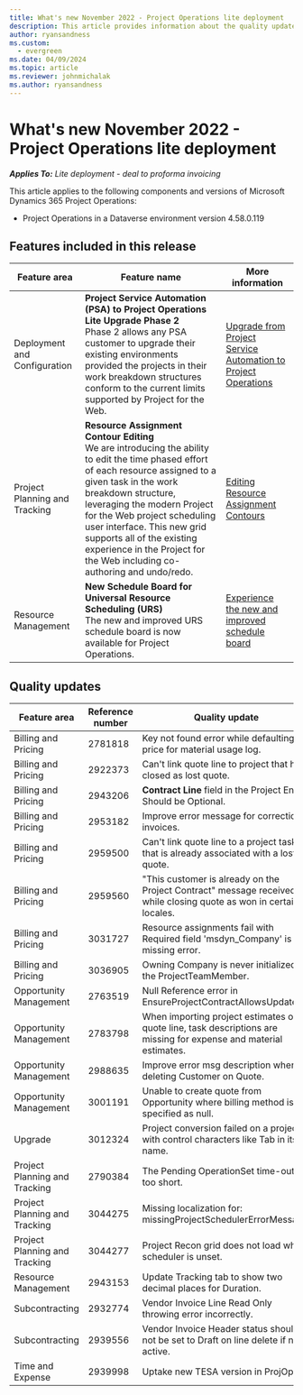 ```yaml
---
title: What's new November 2022 - Project Operations lite deployment
description: This article provides information about the quality updates that are available in the November 2022 release of Microsoft Dynamics 365 Project Operations lite deployment.
author: ryansandness
ms.custom:
  - evergreen
ms.date: 04/09/2024
ms.topic: article
ms.reviewer: johnmichalak 
ms.author: ryansandness
---
```


# What's new November 2022 - Project Operations lite deployment

_**Applies To:** Lite deployment - deal to proforma invoicing_

This article applies to the following components and versions of Microsoft Dynamics 365 Project Operations:

- Project Operations in a Dataverse environment version 4.58.0.119

## Features included in this release

| Feature area | Feature name | More information |
| --- | --- | --- |
| Deployment and Configuration | **Project Service Automation (PSA) to Project Operations Lite Upgrade Phase 2**<br>Phase 2 allows any PSA customer to upgrade their existing environments provided the projects in their work breakdown structures conform to the current limits supported by Project for the Web. | [Upgrade from Project Service Automation to Project Operations](../../psa/upgrade-project-operations-non-stocked.md) |
| Project Planning and Tracking | **Resource Assignment Contour Editing**<br> We are introducing the ability to edit the time phased effort of each resource assigned to a given task in the work breakdown structure, leveraging the modern Project for the Web project scheduling user interface. This new grid supports all of the existing experience in the Project for the Web including co-authoring and undo/redo.| [Editing Resource Assignment Contours](../../project-management/create-assignments.md) |
| Resource Management | **New Schedule Board for Universal Resource Scheduling (URS)**<br>The new and improved URS schedule board is now available for Project Operations.| [Experience the new and improved schedule board](/dynamics365/field-service/preview-schedule-board) |

## Quality updates

| Feature area | Reference number | Quality update |
| --- | --- | --- |
| Billing and Pricing | 2781818 | Key not found error while defaulting price for material usage log. |
| Billing and Pricing | 2922373 | Can't link quote line to project that has closed as lost quote. |
| Billing and Pricing | 2943206 | **Contract Line** field in the Project Entity Should be Optional. |
| Billing and Pricing | 2953182 | Improve error message for correction invoices.|
| Billing and Pricing | 2959500 | Can't link quote line to a project task that is already associated with a lost quote.|
| Billing and Pricing | 2959560 | "This customer is already on the Project Contract" message received while closing quote as won in certain locales. |
| Billing and Pricing | 3031727 | Resource assignments fail with Required field 'msdyn_Company' is missing error. |
| Billing and Pricing | 3036905 | Owning Company is never initialized on the ProjectTeamMember. |
| Opportunity Management | 2763519 | Null Reference error in EnsureProjectContractAllowsUpdates. |
| Opportunity Management | 2783798 | When importing project estimates on quote line, task descriptions are missing for expense and material estimates.|
| Opportunity Management | 2988635 | Improve error msg description when deleting Customer on Quote. |
| Opportunity Management | 3001191 | Unable to create quote from Opportunity where billing method is specified as null. |
| Upgrade | 3012324 | Project conversion failed on a project with control characters like Tab in its name. |
| Project Planning and Tracking | 2790384 | The Pending OperationSet time-out is too short. |
| Project Planning and Tracking | 3044275 | Missing localization for: missingProjectSchedulerErrorMessage. |
| Project Planning and Tracking | 3044277 | Project Recon grid does not load when scheduler is unset.|
| Resource Management | 2943153 | Update Tracking tab to show two decimal places for Duration.|
| Subcontracting | 2932774 | Vendor Invoice Line Read Only throwing error incorrectly. |
| Subcontracting | 2939556 | Vendor Invoice Header status should not be set to Draft on line delete if not active. |
| Time and Expense | 2939998 | Uptake new TESA version in ProjOps. |
